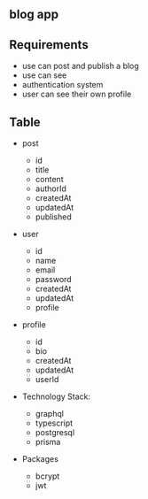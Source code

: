 ## blog app

## Requirements

- use can post and publish a blog
- use can see
- authentication system
- user can see their own profile

## Table

- post

  - id
  - title
  - content
  - authorId
  - createdAt
  - updatedAt
  - published

- user

  - id
  - name
  - email
  - password
  - createdAt
  - updatedAt
  - profile

- profile

  - id
  - bio
  - createdAt
  - updatedAt
  - userId

- Technology Stack:

  - graphql
  - typescript
  - postgresql
  - prisma

- Packages
  - bcrypt
  - jwt

